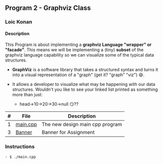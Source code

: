 ## Program 2 - Graphviz Class

### Loic Konan

#### Description

This Program is about implementing a **graphviz Language "wrapper" or "facade"**.
This means we will be implementing a (tiny) **subset** of the graphviz language capability so we can visualize some of the typical data structures.

- **GraphViz** is a software library that takes a structured syntax and turns it into a visual representation of a "graph" (get it? "graph" "viz") :smile:.

- It allows a developer to visualize what may be happening with our data structures. Wouldn't you like to see your linked list printed as something more than just:

  - head->10->20->30->null 😏??

|  #  | File                 | Description                     |
| :-: | -------------------- | ------------------------------- |
|  1  | [main.cpp](main.cpp) | The new design main cpp program |
|  3  | [Banner](Banner)     | Banner for Assignment           |

### Instructions

    - $ ./main.cpp
